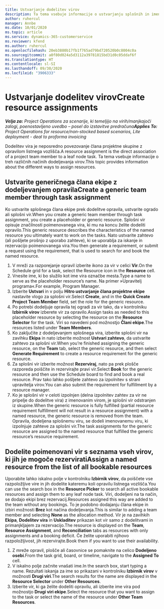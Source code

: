 ```yaml
---
title: Ustvarjanje dodelitev virov
description: Ta tema vsebuje informacije o ustvarjanju splošnih in imenovanih dodelitev virov.
author: ruhercul
manager: Annbe
ms.date: 10/01/2020
ms.topic: article
ms.service: dynamics-365-customerservice
ms.reviewer: kfend
ms.author: ruhercul
ms.openlocfilehash: 20eb3880b17fb1f765ad79bd720520b0c8004c0a
ms.sourcegitcommit: a0f80d024a5d3112a39781815bd31d0c05ddaf6f
ms.translationtype: HT
ms.contentlocale: sl-SI
ms.lasthandoff: 09/30/2020
ms.locfileid: "3906333"
---
```

# <a name="create-resource-assignments"></a><span data-ttu-id="26deb-103">Ustvarjanje dodelitev virov</span><span class="sxs-lookup"><span data-stu-id="26deb-103">Create resource assignments</span></span>

<span data-ttu-id="26deb-104">_**Velja za:** Project Operations za scenarije, ki temeljijo na virih/manjkajoči zalogi, poenostavljeno uvedbo – posel do izstavitve predračuna_</span><span class="sxs-lookup"><span data-stu-id="26deb-104">_**Applies To:** Project Operations for resource/non-stocked based scenarios, Lite deployment - deal to proforma invoicing_</span></span>


<span data-ttu-id="26deb-105">Dodelitev vira je neposredno povezovanje člana projektne skupine z opravilom listnega vozlišča.</span><span class="sxs-lookup"><span data-stu-id="26deb-105">A resource assignment is the direct association of a project team member to a leaf node task.</span></span> <span data-ttu-id="26deb-106">Ta tema vsebuje informacije o treh različnih načinih dodeljevanja virov.</span><span class="sxs-lookup"><span data-stu-id="26deb-106">This topic provides information about the different ways to assign resources.</span></span>

## <a name="create-a-generic-team-member-through-task-assignment"></a><span data-ttu-id="26deb-107">Ustvarite generičnega člana ekipe z dodeljevanjem opravila</span><span class="sxs-lookup"><span data-stu-id="26deb-107">Create a generic team member through task assignment</span></span>


<span data-ttu-id="26deb-108">Ko ustvarite splošnega člana ekipe prek dodelitve opravila, ustvarite ogrado ali splošni vir.</span><span class="sxs-lookup"><span data-stu-id="26deb-108">When you create a generic team member through task assignment, you create a placeholder or generic resource.</span></span> <span data-ttu-id="26deb-109">Splošni vir opisuje značilnosti poimenovanega vira, ki mu na koncu želite dodeliti opravilo.</span><span class="sxs-lookup"><span data-stu-id="26deb-109">This generic resource describes the characteristics of the named resource you ultimately want to work on the tasks.</span></span> <span data-ttu-id="26deb-110">Nato ustvarite zahtevo (ali pošljete prošnjo z uporabo zahteve), ki se uporablja za iskanje in rezervacijo poimenovanega vira.</span><span class="sxs-lookup"><span data-stu-id="26deb-110">You then generate a requirement, or submit a request using the requirement, that is used to search for and book the named resource.</span></span>

1. <span data-ttu-id="26deb-111">V mreži za razporejanje opravil izberite ikono za vir v celici **Vir**.</span><span class="sxs-lookup"><span data-stu-id="26deb-111">On the Schedule grid for a task, select the Resource icon in the **Resource** cell.</span></span>
2. <span data-ttu-id="26deb-112">Vnesite ime, ki bo služilo kot ime vira označbe mesta.</span><span class="sxs-lookup"><span data-stu-id="26deb-112">Type a name to serve as the placeholder resource’s name.</span></span> <span data-ttu-id="26deb-113">Na primer »Upravitelj programa«.</span><span class="sxs-lookup"><span data-stu-id="26deb-113">For example, Program Manager.</span></span>
3. <span data-ttu-id="26deb-114">Izberite **Ustvari** in v polju **Hitro ustvarjanje člana projektne ekipe** nastavite vlogo za splošni vir.</span><span class="sxs-lookup"><span data-stu-id="26deb-114">Select **Create**, and in the **Quick Create Project Team Member** field, set the role for the generic resource.</span></span>
4. <span data-ttu-id="26deb-115">Po potrebi dodeljuje opravila tej ogradi za vir tako, da v kontrolniku **Izbirnik virov** izberete vir za opravilo.</span><span class="sxs-lookup"><span data-stu-id="26deb-115">Assign tasks as needed to this placeholder resource by selecting the resource on the **Resource Selector** for the task.</span></span> <span data-ttu-id="26deb-116">Viri so navedeni pod možnostjo **Člani ekipe**.</span><span class="sxs-lookup"><span data-stu-id="26deb-116">The resources listed under **Team Members**.</span></span>
5. <span data-ttu-id="26deb-117">Ko zaključite z dodeljevanjem splošnega vira, izberite splošni vir na zavihku **Ekipa** in nato izberite možnost **Ustvari zahtevo**, da ustvarite zahtevo za splošni vir.</span><span class="sxs-lookup"><span data-stu-id="26deb-117">When you’re finished assigning the generic resource, on the **Team** tab, select the generic resource, and then select **Generate Requirement** to create a resource requirement for the generic resource.</span></span>
6. <span data-ttu-id="26deb-118">Za splošni vir izberite možnost **Rezerviraj**, nato pa prek plošče razporeda poiščite in rezervirajte pravi vir.</span><span class="sxs-lookup"><span data-stu-id="26deb-118">Select **Book** for the generic resource and then use the Schedule board to find and book a real resource.</span></span> <span data-ttu-id="26deb-119">Prav tako lahko pošljete zahtevo za izpolnitev s strani upravitelja virov.</span><span class="sxs-lookup"><span data-stu-id="26deb-119">You can also submit the requirement for fulfillment by a resource manager.</span></span>
7. <span data-ttu-id="26deb-120">Ko je splošni vir v celoti izpolnjen (delna izpolnitev zahtev za vir ne pripelje do dodelitve vira) z imenovanim virom, je splošni vir odstranjen iz skupine.</span><span class="sxs-lookup"><span data-stu-id="26deb-120">When the generic resource is fully fulfilled (partial resource requirement fulfillment will not result in a resource assignment) with a named resource, the generic resource is removed from the team.</span></span> <span data-ttu-id="26deb-121">Opravila, dodeljena splošnemu viru, se dodeli imenovanemu viru, ki izpolnjuje zahteve za splošni vir.</span><span class="sxs-lookup"><span data-stu-id="26deb-121">The task assignments for the generic resource are assigned to the named resource that fulfilled the generic resource’s resource requirement.</span></span>

## <a name="assign-a-named-resource-from-the-list-of-all-bookable-resources"></a><span data-ttu-id="26deb-122">Dodelite poimenovani vir s seznama vseh virov, ki jih je mogoče rezervirati</span><span class="sxs-lookup"><span data-stu-id="26deb-122">Assign a named resource from the list of all bookable resources</span></span>

<span data-ttu-id="26deb-123">Uporabite lahko iskalno polje v kontrolniku **Izbirnik virov**, da poiščete vse razpoložljive vire in jih dodelite kateremu koli opravilu listnega vozlišča.</span><span class="sxs-lookup"><span data-stu-id="26deb-123">You can use the search box in the **Resource Picker** to search all active bookable resources and assign them to any leaf node task.</span></span> <span data-ttu-id="26deb-124">Viri, dodeljeni na ta način, se dodajo ekipi brez rezervacij.</span><span class="sxs-lookup"><span data-stu-id="26deb-124">Resources assigned this way are added to the team without any bookings.</span></span> <span data-ttu-id="26deb-125">To je podobno dodajanju člana ekipe in izbiri možnosti **Brez** kot načina dodeljevanja.</span><span class="sxs-lookup"><span data-stu-id="26deb-125">This is similar to adding a team member and selecting **None** as the allocation method.</span></span> <span data-ttu-id="26deb-126">Vir je na zavihkih **Ekipa**, **Dodelitev vira** in **Uskladitev** prikazan kot vir samo z dodelitvami in primanjkljajem za rezervacijo.</span><span class="sxs-lookup"><span data-stu-id="26deb-126">The resource is displayed on the **Team**, **Resource Assignment**, and **Reconciliation** tabs as resources with only assignments and a booking deficit.</span></span> <span data-ttu-id="26deb-127">Če želite uporabiti njihovo razpoložljivost, jih rezervirajte.</span><span class="sxs-lookup"><span data-stu-id="26deb-127">Book them if you want to use their availability.</span></span>

1. <span data-ttu-id="26deb-128">Z mreže opravil, plošče ali časovnice se pomaknite na celico **Dodeljeno osebi**.</span><span class="sxs-lookup"><span data-stu-id="26deb-128">From the task grid, board, or timeline, navigate to the **Assigned To** cell.</span></span>
2. <span data-ttu-id="26deb-129">V iskalno polje začnite vnašati ime.</span><span class="sxs-lookup"><span data-stu-id="26deb-129">In the search box, start typing a name.</span></span> <span data-ttu-id="26deb-130">Rezultati iskanja za ime so prikazani v kontrolniku **Izbirnik virov** v možnosti **Drugi viri**.</span><span class="sxs-lookup"><span data-stu-id="26deb-130">The search results for the name are displayed in the **Resource Selector** under **Other Resources**.</span></span>
3. <span data-ttu-id="26deb-131">Izberite vir, ki ga želite dodeliti opravilu, ali izberite ime vira pod možnostjo **Drugi viri ekipe**.</span><span class="sxs-lookup"><span data-stu-id="26deb-131">Select the resource that you want to assign to the task or select the name of the resource under **Other Team Resources**.</span></span>

